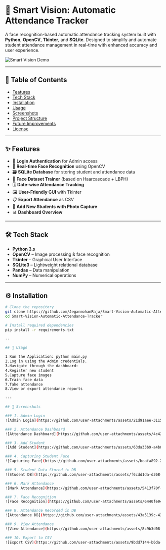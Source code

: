 # 🎯 Smart Vision: Automatic Attendance Tracker

A face recognition-based automatic attendance tracking system built with **Python**, **OpenCV**, **Tkinter**, and **SQLite**. Designed to simplify and automate student attendance management in real-time with enhanced accuracy and user experience.

![Smart Vision Demo](https://your-image-or-gif-link-here.gif)

---

## 📌 Table of Contents

- [Features](#-features)
- [Tech Stack](#-tech-stack)
- [Installation](#-installation)
- [Usage](#-usage)
- [Screenshots](#-screenshots)
- [Project Structure](#-project-structure)
- [Future Improvements](#-future-improvements)
- [License](#-license)

---

## ✨ Features

- 🔐 **Login Authentication** for Admin access
- 🎦 **Real-time Face Recognition** using OpenCV
- 🗃️ **SQLite Database** for storing student and attendance data
- 🧠 **Face Dataset Trainer** (based on Haarcascade + LBPH)
- 🗓️ **Date-wise Attendance Tracking**
- 🖼️ **User-Friendly GUI** with Tkinter
- 📋 **Export Attendance** as CSV
- 📸 **Add New Students with Photo Capture**
- 📊 **Dashboard Overview**

---

## 🛠 Tech Stack

- **Python 3.x**
- **OpenCV** – Image processing & face recognition
- **Tkinter** – Graphical User Interface
- **SQLite3** – Lightweight relational database
- **Pandas** – Data manipulation
- **NumPy** – Numerical operations 

---

## ⚙️ Installation

```bash
# Clone the repository
git clone https://github.com/JeganmohanRaja/Smart-Vision-Automatic-Attendance-Tracker.git
cd Smart-Vision-Automatic-Attendance-Tracker

# Install required dependencies
pip install -r requirements.txt

--

## 🚀 Usage

1 Run the Application: python main.py
2.Log in using the Admin credentials.
3.Navigate through the dashboard:
4.Register new student
5.Capture face images
6.Train face data
7.Take attendance
8.View or export attendance reports

---

## 📸 Screenshots

### 1. Admin Login
![Admin Login](https://github.com/user-attachments/assets/21d91aee-3115-454d-87f8-427934cc3df2)

### 2. Attendance Dashboard
![Attendance Dashboard](https://github.com/user-attachments/assets/4c425bda-8af0-4a13-8c3f-f1f10d7369aa)

### 3. Add Student
![Add Student](https://github.com/user-attachments/assets/63da33b9-a4b8-460d-8e82-cde571bf924f)

### 4. Capturing Student Face
![Capturing Face](https://github.com/user-attachments/assets/bcafa892-20ea-43b2-a45f-72be8e3bada1)

### 5. Student Data Stored in DB
![Student DB](https://github.com/user-attachments/assets/f6cdd1da-d368-481c-b4bb-8bbf1b8bdf61)

### 6. Mark Attendance
![Mark Attendance](https://github.com/user-attachments/assets/5413f70f-9ab8-4a81-a4fb-4eacbc816004)

### 7. Face Recognition
![Face Recognition](https://github.com/user-attachments/assets/6440fe94-b688-48aa-9453-b0e4a776e081)

### 8. Attendance Recorded in DB
![Attendance DB](https://github.com/user-attachments/assets/43a5139c-421e-47e6-b2da-27578317430d)

### 9. View Attendance
![View Attendance](https://github.com/user-attachments/assets/8c9b3d08-20fd-4421-a438-1f04cd58341f)

### 10. Export to CSV
![Export CSV](https://github.com/user-attachments/assets/9bdd7144-b6da-4ffd-8d6d-8bad8fbdda8e)




 









